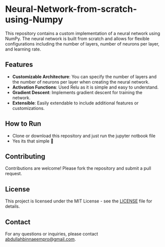 # Neural-Network-from-scratch-using-Numpy
This repository contains a custom implementation of a neural network using NumPy. The neural network is built from scratch and allows for flexible configurations including the number of layers, number of neurons per layer, and learning rate.

## Features

- **Customizable Architecture**: You can specify the number of layers and the number of neurons per layer when creating the neural network.
- **Activation Functions**: Used Relu as it is simple and easy to understand.
- **Gradient Descent**: Implements gradient descent for training the network.
- **Extensible**: Easily extendable to include additional features or customizations.


## How to Run
- Clone or download this repository and just run the jupyter notbook file
- Yes its that simple 🧁




## Contributing

Contributions are welcome! Please fork the repository and submit a pull request.

## License


This project is licensed under the MIT License - see the [LICENSE](LICENSE) file for details.

## Contact
For any questions or inquiries, please contact abdullahbinnaeempro@gmail.com.
